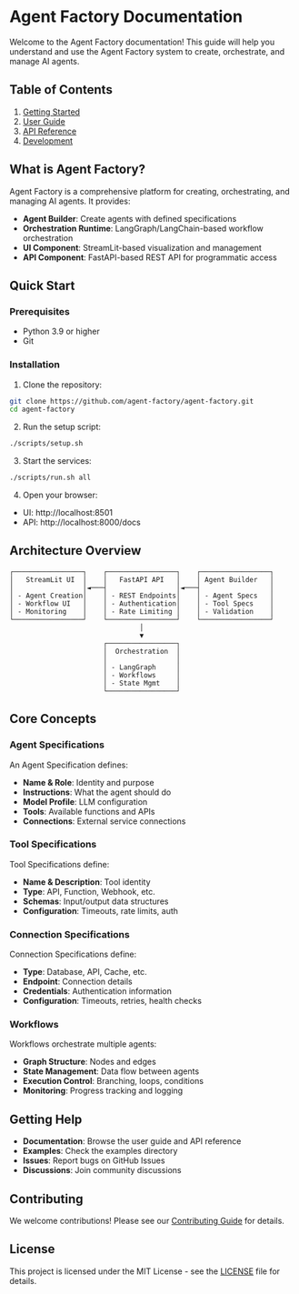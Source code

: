 # Agent Factory Documentation

Welcome to the Agent Factory documentation! This guide will help you understand and use the Agent Factory system to create, orchestrate, and manage AI agents.

## Table of Contents

1. [Getting Started](getting-started.md)
2. [User Guide](user-guide/)
3. [API Reference](api/)
4. [Development](development/)

## What is Agent Factory?

Agent Factory is a comprehensive platform for creating, orchestrating, and managing AI agents. It provides:

- **Agent Builder**: Create agents with defined specifications
- **Orchestration Runtime**: LangGraph/LangChain-based workflow orchestration
- **UI Component**: StreamLit-based visualization and management
- **API Component**: FastAPI-based REST API for programmatic access

## Quick Start

### Prerequisites

- Python 3.9 or higher
- Git

### Installation

1. Clone the repository:
```bash
git clone https://github.com/agent-factory/agent-factory.git
cd agent-factory
```

2. Run the setup script:
```bash
./scripts/setup.sh
```

3. Start the services:
```bash
./scripts/run.sh all
```

4. Open your browser:
- UI: http://localhost:8501
- API: http://localhost:8000/docs

## Architecture Overview

```
┌─────────────────┐    ┌─────────────────┐    ┌─────────────────┐
│   StreamLit UI  │    │   FastAPI API   │    │ Agent Builder   │
│                 │◄───┤                 │◄───┤                 │
│ - Agent Creation│    │ - REST Endpoints│    │ - Agent Specs   │
│ - Workflow UI   │    │ - Authentication│    │ - Tool Specs    │
│ - Monitoring    │    │ - Rate Limiting │    │ - Validation    │
└─────────────────┘    └─────────────────┘    └─────────────────┘
                                │
                                ▼
                       ┌─────────────────┐
                       │  Orchestration  │
                       │                 │
                       │ - LangGraph     │
                       │ - Workflows     │
                       │ - State Mgmt    │
                       └─────────────────┘
```

## Core Concepts

### Agent Specifications

An Agent Specification defines:
- **Name & Role**: Identity and purpose
- **Instructions**: What the agent should do
- **Model Profile**: LLM configuration
- **Tools**: Available functions and APIs
- **Connections**: External service connections

### Tool Specifications

Tool Specifications define:
- **Name & Description**: Tool identity
- **Type**: API, Function, Webhook, etc.
- **Schemas**: Input/output data structures
- **Configuration**: Timeouts, rate limits, auth

### Connection Specifications

Connection Specifications define:
- **Type**: Database, API, Cache, etc.
- **Endpoint**: Connection details
- **Credentials**: Authentication information
- **Configuration**: Timeouts, retries, health checks

### Workflows

Workflows orchestrate multiple agents:
- **Graph Structure**: Nodes and edges
- **State Management**: Data flow between agents
- **Execution Control**: Branching, loops, conditions
- **Monitoring**: Progress tracking and logging

## Getting Help

- **Documentation**: Browse the user guide and API reference
- **Examples**: Check the examples directory
- **Issues**: Report bugs on GitHub Issues
- **Discussions**: Join community discussions

## Contributing

We welcome contributions! Please see our [Contributing Guide](development/contributing.md) for details.

## License

This project is licensed under the MIT License - see the [LICENSE](../LICENSE) file for details.
